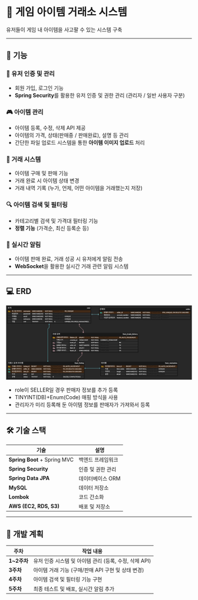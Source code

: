 # 🛒 게임 아이템 거래소 시스템
유저들이 게임 내 아이템을 사고팔 수 있는 시스템 구축

---

## 📌 기능

### 🔐 유저 인증 및 관리
- 회원 가입, 로그인 기능
- **Spring Security**를 활용한 유저 인증 및 권한 관리 (관리자 / 일반 사용자 구분)

### 🎮 아이템 관리
- 아이템 등록, 수정, 삭제 API 제공
- 아이템의 가격, 상태(판매중 / 판매완료), 설명 등 관리
- 간단한 파일 업로드 시스템을 통한 **아이템 이미지 업로드** 처리

### 🔄 거래 시스템
- 아이템 구매 및 판매 기능
- 거래 완료 시 아이템 상태 변경
- 거래 내역 기록 (누가, 언제, 어떤 아이템을 거래했는지 저장)

### 🔍 아이템 검색 및 필터링
- 카테고리별 검색 및 가격대 필터링 기능
- **정렬 기능** (가격순, 최신 등록순 등)

### 📢 실시간 알림
- 아이템 판매 완료, 거래 성공 시 유저에게 알림 전송
- **WebSocket**을 활용한 실시간 거래 관련 알림 시스템

---

## 💻 ERD

![ERD](https://github.com/ptNeul/itemExchange/raw/main/ERD.JPG?v=2)
- role이 SELLER일 경우 판매자 정보를 추가 등록
- TINYINT(DB)+Enum(Code) 매핑 방식을 사용
- 관리자가 미리 등록해 둔 아이템 정보를 판매자가 가져와서 등록

---

## 🛠 기술 스택

| 기술 | 설명 |
|------|------|
| **Spring Boot** + Spring MVC | 백엔드 프레임워크 |
| **Spring Security** | 인증 및 권한 관리 |
| **Spring Data JPA** | 데이터베이스 ORM |
| **MySQL** | 데이터 저장소 |
| **Lombok** | 코드 간소화 |
| **AWS (EC2, RDS, S3)** | 배포 및 저장소 |

---

## 📅 개발 계획

| 주차 | 작업 내용 |
|------|---------------------------------------------|
| **1~2주차** | 유저 인증 시스템 및 아이템 관리 (등록, 수정, 삭제 API) |
| **3주차** | 아이템 거래 기능 (구매/판매 API 구현 및 상태 변경) |
| **4주차** | 아이템 검색 및 필터링 기능 구현 |
| **5주차** | 최종 테스트 및 배포, 실시간 알림 추가 |
